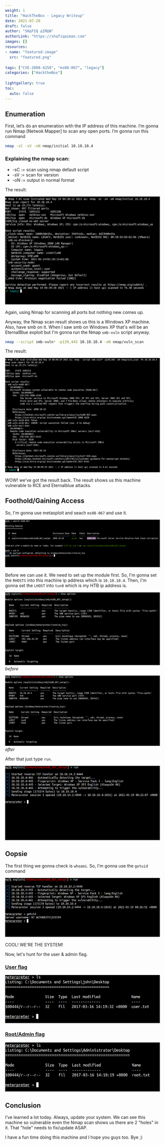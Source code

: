 ```yaml
---
weight: 1
title: "HackTheBox - Legacy Writeup"
date: 2021-07-20
draft: false
author: "SH∆FIQ ∆IM∆N"
authorLink: "https://shafiqaiman.com"
images: []
resources:
- name: "featured-image"
  src: "featured.png"

tags: ["CVE-2008-4250", "ms08-067", "legacy"]
categories: ["HacktheBox"]

lightgallery: true
toc:
  auto: false
---
```


## Enumeration

First, let’s do an enumeration with the IP address of this machine. I’m gonna run Nmap [Netwok Mapper] to scan any open ports. I’m gonna run this command

```bash
nmap -sC -sV -oN nmap/initial 10.10.10.4
```
### Explaining the nmap scan:
* -sC	:= scan using nmap default script
* -sV	:= scan for version
* -oN := output in normal format

The result:

![nmap initial scan](1.png "nmap initial scan")

Again, using Nmap for scanning all ports but nothing new comes up.

Anyway, the Nmap scan result shows us this is a Windows XP machine.
Also, have smb on it. When I saw smb on Windows XP that's will be an EternalBlue exploit but I'm gonna run the Nmap `smb-vuln` script anyway.

```bash
nmap --script smb-vuln* -p139,445 10.10.10.4 -oN nmap/vuln_scan 
```

The result:

![NSE check smb vulnerability](2.png "NSE check smb vulnerability")

WOW! we've got the result back. The result shows us this machine vulnerable to RCE and Eternalblue attacks.

## Foothold/Gaining Access

So, I'm gonna use metasploit and seach `ms08-067` and use it.

![use ms08-067 exploit](3.png "use ms08-067 exploit")

Before we can use it. We need to set up the module first. So, I'm gonna set the `RHOSTS` into this machine ip address which is `10.10.10.4`. Then, I'm gonna set the `LHOST` into `tun0` which is my HTB ip address is.

![default metasploit option](4.png "default metasploit option")
_before_

![modify metasploit option](5.png "modify metasploit option")
_after_

After that just type `run`.

![get the shell](6.png "get the shell")

## Oopsie

The first thing we gonna check is `whoami`. So, I'm gonna use the `getuid` command

![shell as nt authority\system](7.png "shell as nt authority\system")

COOL! WE'RE THE SYSTEM!

Now, let's hunt for the user & admin flag.

### <u>User flag</u>

![user flag](8.png "user flag")

### <u>Root/Admin flag</u>

![root flag](9.png "root flag")

## Conclusion

I’ve learned a lot today. Always, update your system. We can see this machine so vulnerable even the Nmap scan shows us there are 2 "holes" in it. That "hole" needs to fix/update ASAP.

I have a fun time doing this machine and I hope you guys too. Bye ;)